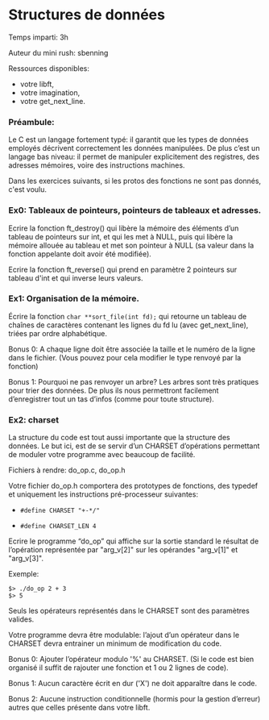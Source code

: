 # Structures de données

Temps imparti: 3h

Auteur du mini rush: sbenning

Ressources disponibles:

- votre libft,
- votre imagination,
- votre get_next_line.

### Préambule:

Le C est un langage fortement typé: il garantit que les types de données employés décrivent correctement les données manipulées. De plus c’est un langage bas niveau: il permet de manipuler explicitement des registres, des adresses mémoires, voire des instructions machines.

Dans les exercices suivants, si les protos des fonctions ne sont pas donnés, c'est voulu.

### Ex0: Tableaux de pointeurs, pointeurs de tableaux et adresses.

Ecrire la fonction ft_destroy() qui libère la mémoire des éléments d’un tableau de pointeurs sur int, et qui les met à NULL, puis qui libère la mémoire allouée au tableau et met son pointeur à NULL (sa valeur dans la fonction appelante doit avoir été modifiée).

Ecrire la fonction ft_reverse() qui prend en paramètre 2 pointeurs sur tableau d'int et qui inverse leurs valeurs.

### Ex1: Organisation de la mémoire.

Écrire la fonction `char **sort_file(int fd);` qui retourne un tableau de chaînes de caractères contenant les lignes du fd lu (avec get_next_line), triées par ordre alphabétique.

Bonus 0: A chaque ligne doit être associée la taille et le numéro de la ligne dans le fichier. (Vous pouvez pour cela modifier le type renvoyé par la fonction)

Bonus 1: Pourquoi ne pas renvoyer un arbre? Les arbres sont très pratiques pour trier des données. De plus ils nous permettront facilement d’enregistrer tout un tas d’infos (comme pour toute structure).

### Ex2: charset

La structure du code est tout aussi importante que la structure des données. Le but ici, est de se servir d’un CHARSET d’opérations permettant de moduler votre programme avec beaucoup de facilité.

Fichiers à rendre: do_op.c, do_op.h

Votre fichier do_op.h comportera des prototypes de fonctions, des typedef et uniquement les instructions pré-processeur suivantes:

- `#define CHARSET "+-*/"`

- `#define CHARSET_LEN 4`

Ecrire le programme “do_op” qui affiche sur la sortie standard le résultat de l’opération représentée par "arg_v[2]" sur les opérandes "arg_v[1]" et "arg_v[3]".

Exemple:

	$> ./do_op 2 + 3
	$> 5

Seuls les opérateurs représentés dans le CHARSET sont des paramètres valides.

Votre programme devra être modulable: l’ajout d’un opérateur dans le CHARSET devra entrainer un minimum de modification du code. 

Bonus 0: Ajouter l’opérateur modulo '%' au CHARSET. (Si le code est bien organisé il suffit de rajouter une fonction et 1 ou 2 lignes de code).

Bonus 1: Aucun caractère écrit en dur ('X') ne doit apparaître dans le code.

Bonus 2: Aucune instruction conditionnelle (hormis pour la gestion d’erreur) autres que celles présente dans votre libft.
